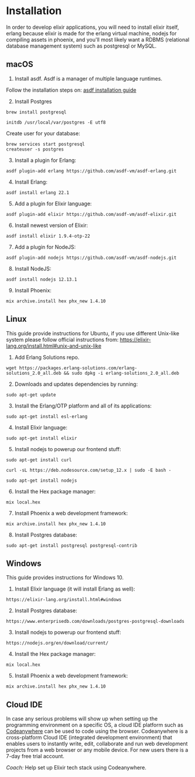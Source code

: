 # Installation

In order to develop elixir applications, you will need to install elixir itself, erlang because elixir is made for the erlang virtual machine, nodejs for compiling assets in phoenix, and you'll most likely want a RDBMS (relational database management system) such as postgresql or MySQL.

## macOS

1. Install asdf.
Asdf is a manager of multiple language runtimes.

Follow the installation steps on: [asdf installation guide](https://asdf-vm.com/#/core-manage-asdf-vm?id=install-asdf-vm)

2. Install Postgres

```
brew install postgresql

initdb /usr/local/var/postgres -E utf8
```

Create user for your database:

```
brew services start postgresql
createuser -s postgres
```

3. Install a plugin for Erlang:

```console
asdf plugin-add erlang https://github.com/asdf-vm/asdf-erlang.git
```

4. Install Erlang:

```console
asdf install erlang 22.1
```

5. Add a plugin for Elixir language:

```console
asdf plugin-add elixir https://github.com/asdf-vm/asdf-elixir.git
```

6. Install newest version of Elixir:

```console
asdf install elixir 1.9.4-otp-22
```

7. Add a plugin for NodeJS:

```
asdf plugin-add nodejs https://github.com/asdf-vm/asdf-nodejs.git
```

8. Install NodeJS:

```
asdf install nodejs 12.13.1
```

9. Install Phoenix:

```console
mix archive.install hex phx_new 1.4.10
```

## Linux

This guide provide instructions for Ubuntu, if you use different Unix-like system please follow official instructions from: https://elixir-lang.org/install.html#unix-and-unix-like

  1. Add Erlang Solutions repo.

  ```console
  wget https://packages.erlang-solutions.com/erlang-solutions_2.0_all.deb && sudo dpkg -i erlang-solutions_2.0_all.deb
  ```

  2. Downloads and updates dependencies by running:

  ```console
  sudo apt-get update
  ```

  3. Install the Erlang/OTP platform and all of its applications:

  ```console
  sudo apt-get install esl-erlang
  ```

  4. Install Elixir language:

  ```console
  sudo apt-get install elixir
  ```

  5. Install nodejs to powerup our frontend stuff:

  ```console
  sudo apt-get install curl
  ```

  ```console
  curl -sL https://deb.nodesource.com/setup_12.x | sudo -E bash -
  ```

  ```console
  sudo apt-get install nodejs
  ```

  6. Install the Hex package manager:

  ```console
  mix local.hex
  ```

  7. Install Phoenix a web development framework:

  ```console
  mix archive.install hex phx_new 1.4.10
  ```

  8. Install Postgres database:

  ```console
  sudo apt-get install postgresql postgresql-contrib
  ```

## Windows

This guide provides instructions for Windows 10.

  1.  Install Elixir language (it will install Erlang as well):

  ```console
  https://elixir-lang.org/install.html#windows
  ```

  2. Install Postgres database:

  ```console
  https://www.enterprisedb.com/downloads/postgres-postgresql-downloads
  ```

  3. Install nodejs to powerup our frontend stuff:

  ```console
  https://nodejs.org/en/download/current/
  ```

  4. Install the Hex package manager:

  ```console
  mix local.hex
  ```

  5. Install Phoenix a web development framework:

  ```console
  mix archive.install hex phx_new 1.4.10
  ```
## Cloud IDE

In case any serious problems will show up when setting up the programming environment on a specific OS, a cloud IDE platform such as [Codeanywhere](http://codeanywhere.com/) can be used to code using the browser. Codeanywhere is a cross-platform Cloud IDE (integrated development environment) that enables users to instantly write, edit, collaborate and run web development projects from a web browser or any mobile device. For new users there is a 7-day free trial account.

*Coach:* Help set up Elixir tech stack using Codeanywhere.
